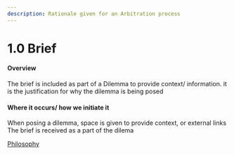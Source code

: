 ```yaml
---
description: Rationale given for an Arbitration process
---
```


# 1.0 Brief

#### Overview

The brief is included as part of a Dilemma to provide context/ information. it is the justification for why the dilemma is being posed

#### Where it occurs/ how we initiate it

When posing a dilemma, space is given to provide context, or external links The brief is received as a part of the dilema

[Philosophy](../white-paper/community-governance-structure/1.0-brief.md)
